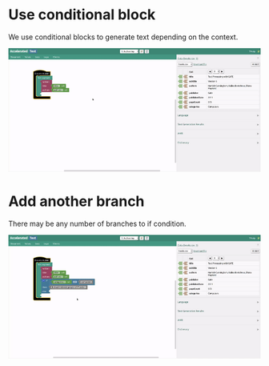 # Use conditional block

We use conditional blocks to generate text depending on the context.

![if-condition](assets/first_steps/11-if-condition.gif)

# Add another branch

There may be any number of branches to if condition.

![if-branch](assets/first_steps/12-if-branch.gif)
